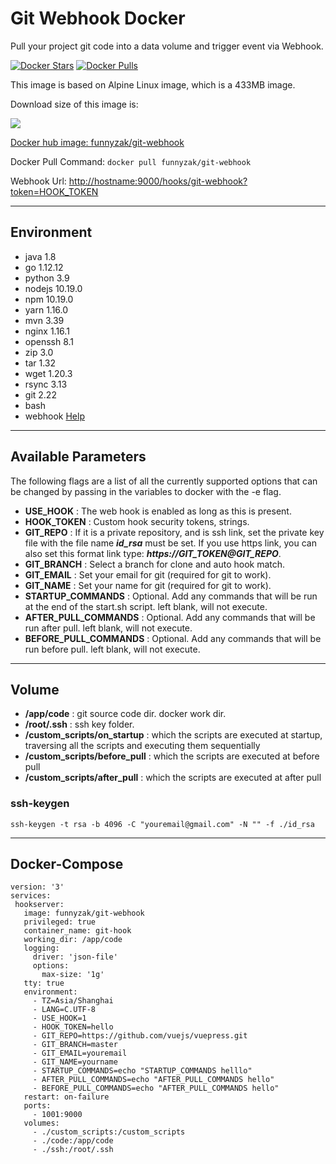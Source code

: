 # Git Webhook Docker

Pull your project git code into a data volume and trigger event via Webhook.

[![Docker Stars](https://img.shields.io/docker/stars/funnyzak/git-webhook.svg?style=flat-square)](https://hub.docker.com/r/funnyzak/git-webhook/)
[![Docker Pulls](https://img.shields.io/docker/pulls/funnyzak/git-webhook.svg?style=flat-square)](https://hub.docker.com/r/funnyzak/git-webhook/)

This image is based on Alpine Linux image, which is a 433MB image.

Download size of this image is:

[![](https://images.microbadger.com/badges/image/funnyzak/git-webhook.svg)](http://microbadger.com/images/funnyzak/git-webhook)

[Docker hub image: funnyzak/git-webhook](https://hub.docker.com/r/funnyzak/git-webhook)

Docker Pull Command: `docker pull funnyzak/git-webhook`

Webhook Url: [http://hostname:9000/hooks/git-webhook?token=HOOK_TOKEN](#)

---

## Environment

* java 1.8
* go 1.12.12
* python 3.9
* nodejs 10.19.0
* npm 10.19.0
* yarn 1.16.0
* mvn 3.39
* nginx 1.16.1
* openssh 8.1
* zip 3.0
* tar 1.32
* wget 1.20.3
* rsync 3.13
* git 2.22
* bash
* webhook [Help](https://github.com/adnanh/webhook)
  
---
  
## Available Parameters

The following flags are a list of all the currently supported options that can be changed by passing in the variables to docker with the -e flag.

* **USE_HOOK** : The web hook is enabled as long as this is present.
* **HOOK_TOKEN** : Custom hook security tokens, strings.
* **GIT_REPO** : If it is a private repository, and is ssh link, set the private key file with the file name ***id_rsa*** must be set. If you use https link, you can also set this format link type: ***https://GIT_TOKEN@GIT_REPO***.
* **GIT_BRANCH** : Select a branch for clone and auto hook match.
* **GIT_EMAIL** : Set your email for git (required for git to work).
* **GIT_NAME** : Set your name for git (required for git to work).
* **STARTUP_COMMANDS** : Optional. Add any commands that will be run at the end of the start.sh script. left blank, will not execute.
* **AFTER_PULL_COMMANDS** : Optional. Add any commands that will be run after pull. left blank, will not execute.
* **BEFORE_PULL_COMMANDS** : Optional. Add any commands that will be run before pull. left blank, will not execute.
  
---

## Volume

* **/app/code** : git source code dir. docker work dir.
* **/root/.ssh** :  ssh key folder.
* **/custom_scripts/on_startup** :  which the scripts are executed at startup, traversing all the scripts and executing them sequentially
* **/custom_scripts/before_pull** :  which the scripts are executed at before pull
* **/custom_scripts/after_pull** :  which the scripts are executed at after pull

### ssh-keygen

`ssh-keygen -t rsa -b 4096 -C "youremail@gmail.com" -N "" -f ./id_rsa`

---

## Docker-Compose

 ```docker
version: '3'
services:
  hookserver:
    image: funnyzak/git-webhook
    privileged: true
    container_name: git-hook
    working_dir: /app/code
    logging:
      driver: 'json-file'
      options:
        max-size: '1g'
    tty: true
    environment:
      - TZ=Asia/Shanghai
      - LANG=C.UTF-8
      - USE_HOOK=1
      - HOOK_TOKEN=hello
      - GIT_REPO=https://github.com/vuejs/vuepress.git
      - GIT_BRANCH=master
      - GIT_EMAIL=youremail
      - GIT_NAME=yourname
      - STARTUP_COMMANDS=echo "STARTUP_COMMANDS helllo"
      - AFTER_PULL_COMMANDS=echo "AFTER_PULL_COMMANDS hello"
      - BEFORE_PULL_COMMANDS=echo "AFTER_PULL_COMMANDS hello"
    restart: on-failure
    ports:
      - 1001:9000
    volumes:
      - ./custom_scripts:/custom_scripts
      - ./code:/app/code
      - ./ssh:/root/.ssh

 ```
